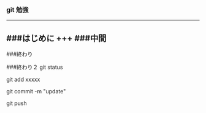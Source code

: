 ### git 勉強
---
###はじめに
+++
###中間
---
###終わり

###終わり２
git status

git add xxxxx

git commit -m "update"

git push
